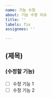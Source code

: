 ```yaml
---
name: 기능 수정
about: 기능 수정 이슈
title: ''
labels: fix
assignees: ''

---
```


## (제목)
### (수정할 기능)
- [ ] 수정 기능 1
- [ ] 수정 기능 2
